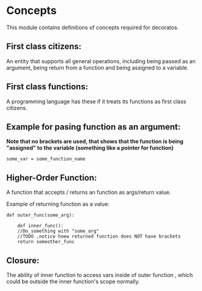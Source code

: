 # Concepts
This module contains definitions of concepts required for decoratos.

## First class citizens:
An entity that supports all general operations, including being passed as an argument, being return from a function and being assigned to a variable.

## First class functions:
A programming language has these if it treats its functions as first class citizens.

## Example for pasing function as an argument:
**Note that no brackets are used, that shows that the function is being "assigned" to the variable (something like a pointer for function)**
```
some_var = some_function_name
```

## Higher-Order Function:
A function that accepts / returns an function as args/return value.

Example of returning function as a value:
```
def outer_func(some_arg):
	
	def inner_func():
	//Do_something with "some_arg"
	//TODO ,notice hoew returned function does NOT have brackets
    return someother_func
``` 

## Closure:
The ability of inner function to access vars inside of outer function , which could be outside the inner function's scope normally.
